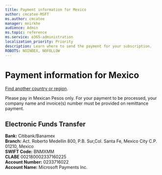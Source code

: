 ```yaml
---
title: Payment information for Mexico
author: cmcatee-MSFT
ms.author: cmcatee
manager: mnirkhe
audience: Admin
ms.topic: reference
ms.service: o365-administration
localization_priority: Priority
description: Learn where to send the payment for your subscription.
ROBOTS: NOINDEX, NOFOLLOW
---                                
```


# Payment information for Mexico

[Find another country or region](../pay-for-your-subscription.md).

Please pay in Mexican Pesos only. For your payment to be processed, your company name and invoice(s) number must be provided on remittance payment.

## Electronic Funds Transfer

**Bank:** Citibank/Banamex  
**Branch:** Act. Roberto Medellin 800, P.B. Sur,Col. Santa Fe, Mexico City C.P. 01210, Mexico  
**SWIFT Code:** BNMXMM  
**CLABE** 002180002337160225  
**Account Number:** 0233716022  
**Account Name:** Microsoft Payments Inc.